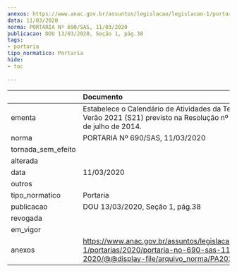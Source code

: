 ```yaml
---
anexos: https://www.anac.gov.br/assuntos/legislacao/legislacao-1/portarias/2020/portaria-no-690-sas-11-03-2020/@@display-file/arquivo_norma/PA2020-0690.pdf
data: 11/03/2020
norma: PORTARIA Nº 690/SAS, 11/03/2020
publicacao: DOU 13/03/2020, Seção 1, pág.38
tags:
- portaria
tipo_normatico: Portaria
hide: 
- toc 
 
---
```


|                    | Documento                                                                                                                                           |
|:-------------------|:----------------------------------------------------------------------------------------------------------------------------------------------------|
| ementa             | Estabelece o Calendário de Atividades da Temporada de Verão 2021 (S21) previsto na Resolução nº 338, de 22 de julho de 2014.                        |
| norma              | PORTARIA Nº 690/SAS, 11/03/2020                                                                                                                     |
| tornada_sem_efeito |                                                                                                                                                     |
| alterada           |                                                                                                                                                     |
| data               | 11/03/2020                                                                                                                                          |
| outros             |                                                                                                                                                     |
| tipo_normatico     | Portaria                                                                                                                                            |
| publicacao         | DOU 13/03/2020, Seção 1, pág.38                                                                                                                     |
| revogada           |                                                                                                                                                     |
| em_vigor           |                                                                                                                                                     |
| anexos             | https://www.anac.gov.br/assuntos/legislacao/legislacao-1/portarias/2020/portaria-no-690-sas-11-03-2020/@@display-file/arquivo_norma/PA2020-0690.pdf |